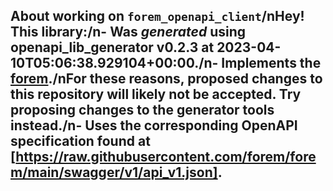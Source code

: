 ## About working on `forem_openapi_client`/nHey! This library:/n- Was *generated* using openapi_lib_generator v0.2.3 at 2023-04-10T05:06:38.929104+00:00./n- Implements the [forem](https://developers.forem.com/)./nFor these reasons, proposed changes to this repository will likely not be accepted. Try proposing changes to the generator tools instead./n- Uses the corresponding OpenAPI specification found at [https://raw.githubusercontent.com/forem/forem/main/swagger/v1/api_v1.json].